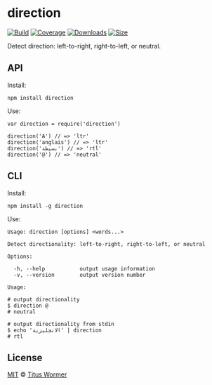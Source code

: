 direction
=========

[![Build](https://img.shields.io/travis/wooorm/direction.svg)](https://travis-ci.org/wooorm/direction) [![Coverage](https://img.shields.io/codecov/c/github/wooorm/direction.svg)](https://codecov.io/github/wooorm/direction) [![Downloads](https://img.shields.io/npm/dm/direction.svg)](https://www.npmjs.com/package/direction) [![Size](https://img.shields.io/bundlephobia/minzip/direction.svg)](https://bundlephobia.com/result?p=direction)

Detect direction: left-to-right, right-to-left, or neutral.

API
---

Install:

    npm install direction

Use:

    var direction = require('direction')

    direction('A') // => 'ltr'
    direction('anglais') // => 'ltr'
    direction('بسيطة') // => 'rtl'
    direction('@') // => 'neutral'

CLI
---

Install:

    npm install -g direction

Use:

    Usage: direction [options] <words...>

    Detect directionality: left-to-right, right-to-left, or neutral

    Options:

      -h, --help           output usage information
      -v, --version        output version number

    Usage:

    # output directionality
    $ direction @
    # neutral

    # output directionality from stdin
    $ echo 'الانجليزية' | direction
    # rtl

License
-------

[MIT](license) © [Titus Wormer](https://wooorm.com)
